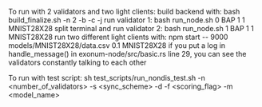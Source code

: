 To run with 2 validators and two light clients:
build backend with: bash build_finalize.sh -n 2 -b -c -j
run validator 1: bash run_node.sh  0 BAP 1 1 MNIST28X28
split terminal and run validator 2: bash run_node.sh  1 BAP 1 1 MNIST28X28
run two different light clients with: npm start -- 9000 models/MNIST28X28/data.csv 0.1 MNIST28X28
if you put a log in handle_message() in exonum-node/src/basic.rs line 29, you can see the validators constantly talking to each other

To run with test script:
sh test_scripts/run_nondis_test.sh -n <number_of_validators> -s <sync_scheme> -d <duration> -f <scoring_flag> -m <model_name>